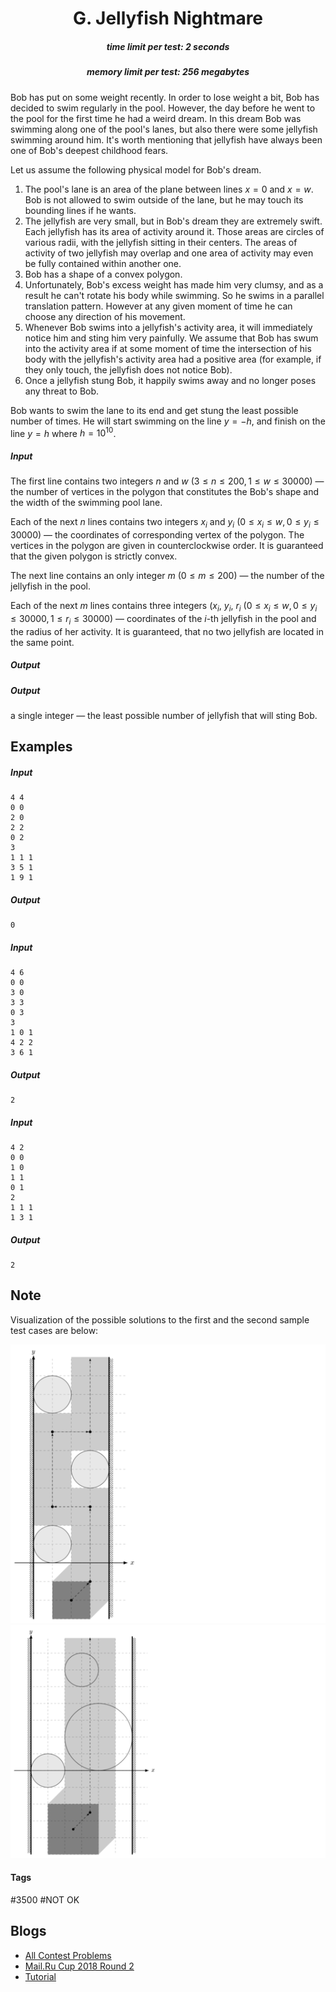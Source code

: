 <h1 style='text-align: center;'> G. Jellyfish Nightmare</h1>

<h5 style='text-align: center;'>time limit per test: 2 seconds</h5>
<h5 style='text-align: center;'>memory limit per test: 256 megabytes</h5>

Bob has put on some weight recently. In order to lose weight a bit, Bob has decided to swim regularly in the pool. However, the day before he went to the pool for the first time he had a weird dream. In this dream Bob was swimming along one of the pool's lanes, but also there were some jellyfish swimming around him. It's worth mentioning that jellyfish have always been one of Bob's deepest childhood fears.

Let us assume the following physical model for Bob's dream.

1. The pool's lane is an area of the plane between lines $x=0$ and $x=w$. Bob is not allowed to swim outside of the lane, but he may touch its bounding lines if he wants.
2. The jellyfish are very small, but in Bob's dream they are extremely swift. Each jellyfish has its area of activity around it. Those areas are circles of various radii, with the jellyfish sitting in their centers. The areas of activity of two jellyfish may overlap and one area of activity may even be fully contained within another one.
3. Bob has a shape of a convex polygon.
4. Unfortunately, Bob's excess weight has made him very clumsy, and as a result he can't rotate his body while swimming. So he swims in a parallel translation pattern. However at any given moment of time he can choose any direction of his movement.
5. Whenever Bob swims into a jellyfish's activity area, it will immediately notice him and sting him very painfully. We assume that Bob has swum into the activity area if at some moment of time the intersection of his body with the jellyfish's activity area had a positive area (for example, if they only touch, the jellyfish does not notice Bob).
6. Once a jellyfish stung Bob, it happily swims away and no longer poses any threat to Bob.

Bob wants to swim the lane to its end and get stung the least possible number of times. He will start swimming on the line $y=-h$, and finish on the line $y=h$ where $h = 10^{10}$.

##### Input

The first line contains two integers $n$ and $w$ ($3 \le n \le 200, 1 \le w \le 30000$) — the number of vertices in the polygon that constitutes the Bob's shape and the width of the swimming pool lane.

Each of the next $n$ lines contains two integers $x_i$ and $y_i$ ($0 \le x_i \le w, 0 \le y_i \le 30000$) — the coordinates of corresponding vertex of the polygon. The vertices in the polygon are given in counterclockwise order. It is guaranteed that the given polygon is strictly convex.

The next line contains an only integer $m$ ($0 \le m \le 200$) — the number of the jellyfish in the pool.

Each of the next $m$ lines contains three integers ($x_i$, $y_i$, $r_i$ ($0 \le x_i \le w, 0 \le y_i \le 30000, 1 \le r_i \le 30000$) — coordinates of the $i$-th jellyfish in the pool and the radius of her activity. It is guaranteed, that no two jellyfish are located in the same point.

##### Output

##### Output

 a single integer — the least possible number of jellyfish that will sting Bob.

## Examples

##### Input


```text
4 4  
0 0  
2 0  
2 2  
0 2  
3  
1 1 1  
3 5 1  
1 9 1  

```
##### Output


```text
0  

```
##### Input


```text
4 6  
0 0  
3 0  
3 3  
0 3  
3  
1 0 1  
4 2 2  
3 6 1  

```
##### Output


```text
2  

```
##### Input


```text
4 2  
0 0  
1 0  
1 1  
0 1  
2  
1 1 1  
1 3 1  

```
##### Output


```text
2  

```
## Note

Visualization of the possible solutions to the first and the second sample test cases are below:

![](images/cd05142ce1417e79b5ccd39578af3f72c2cf4c82.png) ![](images/65b3e27725714821a90472f418449710f0366043.png)



#### Tags 

#3500 #NOT OK 

## Blogs
- [All Contest Problems](../Mail.Ru_Cup_2018_Round_2.md)
- [Mail.Ru Cup 2018 Round 2](../blogs/Mail.Ru_Cup_2018_Round_2.md)
- [Tutorial](../blogs/Tutorial.md)
